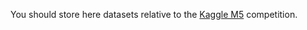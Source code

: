 You should store here datasets relative to the [Kaggle M5](https://www.kaggle.com/c/m5-forecasting-accuracy/data) competition. 


